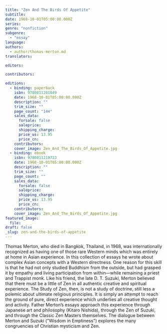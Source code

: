 ```yaml
---
title: "Zen And The Birds Of Appetite"
subtitle:
date: 1968-10-01T05:00:00.000Z
series:
genre: "nonfiction"
subgenre:
  - "essay"
language:
authors:
  - author/thomas-merton.md
translators:

editors:

contributors:

editions:
  - binding: paperback
    isbn: 9780811201049
    date: 1968-10-01T05:00:00.000Z
    description: ""
    trim_size: ""
    page_count: "144"
    sales_data:
      forsale: false
      saleprice:
      shipping_charge:
      price_us: 13.95
      price_cn:
    contributors:
    cover_image: Zen_And_The_Birds_Of_Appetite.jpg
  - binding: ebook
    isbn: 9780811219723
    date: 1968-10-01T05:00:00.000Z
    description: ""
    trim_size: ""
    page_count: ""
    sales_data:
      forsale: false
      saleprice:
      shipping_charge:
      price_us: 13.95
      price_cn:
    contributors:
    cover_image: Zen_And_The_Birds_Of_Appetite.jpg
featured_image:
  file:
draft: false
_slug: zen-and-the-birds-of-appetite
---
```


Thomas Merton, who died in Bangkok, Thailand, in 1968, was internationally recognized as having one of those rare Western minds which was entirely at home in Asian experience. In this collection of essays he wrote about complex Asian concepts with a Western directness. One reason for this skill is that he had not only studied Buddhism from the outside, but had grasped it by empathy and living participation from within––while remaining a priest and Trappist monk. Like his friend, the late D. T. Suzuki, Merton believed that there must be a little of Zen in all authentic creative and spiritual experience. The Study of Zen, then, is not a study of doctrine, still less a polemic about ultimate religious principles. It is simply an attempt to reach the ground of pure, direct experience which underlies all creative thought and activity. Father Merton’s essays approach this experience through Japanese art and philosophy (Kitaro Nishida), through the Zen of Suzuki, and through the Classic Zen Masters themselves. The dialogue between Merton and Suzuki ("Wisdom in Emptiness") explores the many congruencies of Christian mysticism and Zen.

